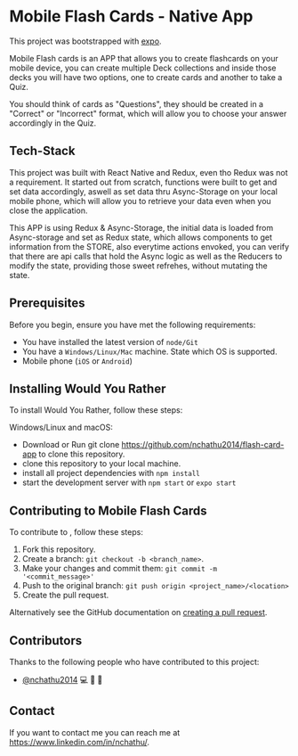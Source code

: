 # Mobile Flash Cards - Native App

This project was bootstrapped with [expo](https://expo.io/).

Mobile Flash cards is an APP that allows you to create flashcards on your mobile device, you can create multiple Deck collections and inside those decks you will have two options, one to create cards and another to take a Quiz.

You should think of cards as "Questions", they should be created in a "Correct" or "Incorrect" format, which will allow you to choose your answer accordingly in the Quiz.

## Tech-Stack
This project was built with React Native and Redux, even tho Redux was not a requirement. It started out from scratch, functions were built to get and set data accordingly, aswell as set data thru Async-Storage on your local mobile phone, which will allow you to retrieve your data even when you close the application.


This APP is using Redux & Async-Storage, the initial data is loaded from Async-storage and set as Redux state, which allows components to get information from the STORE, also everytime actions envoked, you can verify that there are api calls that hold the Async logic as well as the Reducers to modify the state, providing those sweet refrehes, without mutating the state.

## Prerequisites

Before you begin, ensure you have met the following requirements:
* You have installed the latest version of `node/Git`
* You have a `Windows/Linux/Mac` machine. State which OS is supported.
* Mobile phone (`iOS` or `Android`)

## Installing Would You Rather

To install Would You Rather, follow these steps:

Windows/Linux and macOS:
* Download or Run git clone https://github.com/nchathu2014/flash-card-app to clone this repository.
* clone this repository to your local machine.
* install all project dependencies with `npm install`
* start the development server with `npm start` or `expo start`

## Contributing to Mobile Flash Cards
To contribute to <flash-cards-app>, follow these steps:

1. Fork this repository.
2. Create a branch: `git checkout -b <branch_name>`.
3. Make your changes and commit them: `git commit -m '<commit_message>'`
4. Push to the original branch: `git push origin <project_name>/<location>`
5. Create the pull request.

Alternatively see the GitHub documentation on [creating a pull request](https://help.github.com/en/github/collaborating-with-issues-and-pull-requests/creating-a-pull-request).

## Contributors

Thanks to the following people who have contributed to this project:

* [@nchathu2014](https://github.com/nchathu2014) 💻 🎨 📖

## Contact

If you want to contact me you can reach me at <https://www.linkedin.com/in/nchathu/>.

